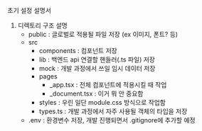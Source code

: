 초기 설정 설명서
1. 디렉토리 구조 설명
   * public : 글로벌로 적용될 파일 저장 (ex 이미지, 폰트? 등)
   * src
     * components : 컴포넌트 저장
     * lib : 백엔드 api 연결할 핸들러(.ts 파일) 저장
     * mock : 개발 과정에서 쓰일 임시 데이터 저장
     * pages
       * _app.tsx : 전체 컴포넌트에 적용시킬 때 작업
       * _document.tsx : 이거 뭐 안 중요함
     * styles : 우린 일단 module.css 방식으로 작업함
     * types.ts : 개발 과정에서 자주 사용될 객체의 타입을 저장
   * .env : 환경변수 저장, 개발 진행되면서 .gitignore에 추가할 예정
